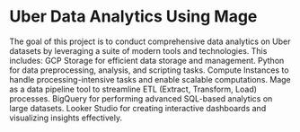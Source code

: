 # Uber Data Analytics Using Mage
The goal of this project is to conduct comprehensive data analytics on Uber datasets by leveraging a suite of modern tools and technologies. This includes:
GCP Storage for efficient data storage and management.
Python for data preprocessing, analysis, and scripting tasks.
Compute Instances to handle processing-intensive tasks and enable scalable computations.
Mage as a data pipeline tool to streamline ETL (Extract, Transform, Load) processes.
BigQuery for performing advanced SQL-based analytics on large datasets.
Looker Studio for creating interactive dashboards and visualizing insights effectively.


